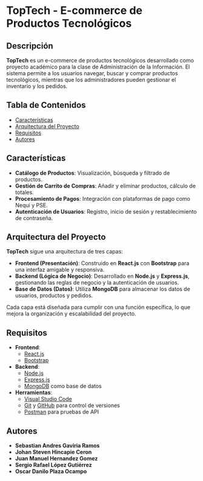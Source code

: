 # TopTech - E-commerce de Productos Tecnológicos

## Descripción
**TopTech** es un e-commerce de productos tecnológicos desarrollado como proyecto académico para la clase de Administración de la Información. El sistema permite a los usuarios navegar, buscar y comprar productos tecnológicos, mientras que los administradores pueden gestionar el inventario y los pedidos.

## Tabla de Contenidos
- [Características](#caracteristicas)
- [Arquitectura del Proyecto](#arquitectura-del-proyecto)
- [Requisitos](#requisitos)
- [Autores](#autores)

## Características
- **Catálogo de Productos**: Visualización, búsqueda y filtrado de productos.
- **Gestión de Carrito de Compras**: Añadir y eliminar productos, cálculo de totales.
- **Procesamiento de Pagos**: Integración con plataformas de pago como Nequi y PSE.
- **Autenticación de Usuarios**: Registro, inicio de sesión y restablecimiento de contraseña.

## Arquitectura del Proyecto
**TopTech** sigue una arquitectura de tres capas:

- **Frontend (Presentación)**: Construido en **React.js** con **Bootstrap** para una interfaz amigable y responsiva.
- **Backend (Lógica de Negocio)**: Desarrollado en **Node.js** y **Express.js**, gestionando las reglas de negocio y la autenticación de usuarios.
- **Base de Datos (Datos)**: Utiliza **MongoDB** para almacenar los datos de usuarios, productos y pedidos.

Cada capa está diseñada para cumplir con una función específica, lo que mejora la organización y escalabilidad del proyecto.

## Requisitos

- **Frontend**:
  - [React.js](https://reactjs.org/)
  - [Bootstrap](https://getbootstrap.com/)
- **Backend**:
  - [Node.js](https://nodejs.org/)
  - [Express.js](https://expressjs.com/)
  - [MongoDB](https://www.mongodb.com/) como base de datos
- **Herramientas**:
  - [Visual Studio Code](https://code.visualstudio.com/)
  - [Git](https://git-scm.com/) y [GitHub](https://github.com/) para control de versiones
  - [Postman](https://www.postman.com/) para pruebas de API

## Autores

- **Sebastian Andres Gaviria Ramos**
- **Johan Steven Hincapie Ceron**
- **Juan Manuel Hernandez Gomez**
- **Sergio Rafael López Gutiérrez**
- **Oscar Danilo Plaza Ocampo**
